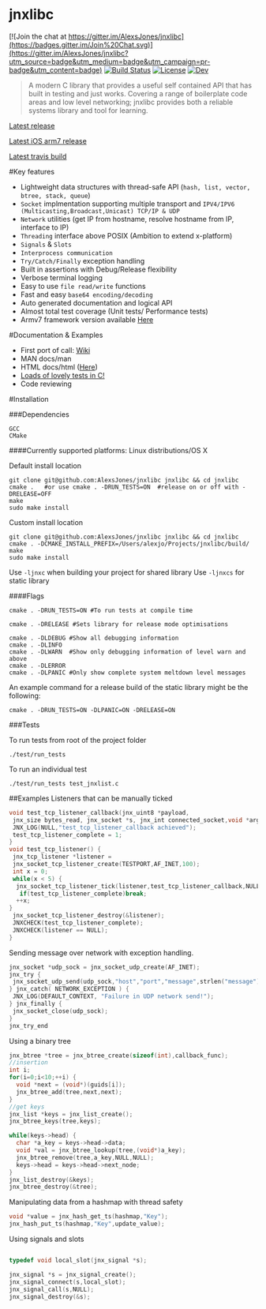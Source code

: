 
 jnxlibc
=======

[![Join the chat at https://gitter.im/AlexsJones/jnxlibc](https://badges.gitter.im/Join%20Chat.svg)](https://gitter.im/AlexsJones/jnxlibc?utm_source=badge&utm_medium=badge&utm_campaign=pr-badge&utm_content=badge)
[![Build Status](https://travis-ci.org/AlexsJones/jnxlibc.svg?branch=master)](https://travis-ci.org/AlexsJones/jnxlibc)
[![License](http://img.shields.io/badge/license-GPLv3-green.svg)](http://img.shields.io/badge/license-GPLv3-green.svg)
[![Dev](http://img.shields.io/badge/development-active-green.svg)](http://img.shields.io/badge/development-active-green.svg)


>A modern C library that provides a useful self contained API that has built in testing and just works.
>Covering a range of boilerplate code areas and low level networking; jnxlibc provides both a reliable systems library and tool for learning.

[Latest release](https://github.com/AlexsJones/jnxlibc/releases)

[Latest iOS arm7 release](https://www.dropbox.com/sh/yrmpg4s54haobvk/AAACzIDXYKS7b7CZURzZb6Qaa?dl=0)

[Latest travis build](https://travis-ci.org/AlexsJones/jnxlibc/builds)

#Key features
- Lightweight data structures with thread-safe API (`hash, list, vector, btree, stack, queue`) 
- `Socket` implmentation supporting multiple transport and `IPV4/IPV6 (Multicasting,Broadcast,Unicast) TCP/IP & UDP`
- `Network` utilities (get IP from hostname, resolve hostname from IP, interface to IP)
- `Threading` interface above POSIX (Ambition to extend x-platform)
- `Signals` & `Slots`
- `Interprocess communication`
- `Try/Catch/Finally` exception handling
- Built in assertions with Debug/Release flexibility
- Verbose terminal logging
- Easy to use `file read/write` functions
- Fast and easy `base64 encoding/decoding`
- Auto generated documentation and logical API
- Almost total test coverage (Unit tests/ Performance tests)
- Armv7 framework version available [Here](https://github.com/AlexsJones/jnxlibc_ios)

#Documentation & Examples

- First port of call: [Wiki](https://github.com/AlexsJones/jnxlibc/wiki/A-library-tour)
- MAN  docs/man
- HTML docs/html ([Here](http://htmlpreview.github.io/?https://raw.github.com/AlexsJones/jnxlibc/master/docs/html/files.html))
- [Loads of lovely tests in C!](test)
- Code reviewing

#Installation

###Dependencies
```
GCC
CMake
```
####Currently supported platforms: Linux distributions/OS X


Default install location
```
git clone git@github.com:AlexsJones/jnxlibc jnxlibc && cd jnxlibc
cmake .   #or use cmake . -DRUN_TESTS=ON  #release on or off with -DRELEASE=OFF 
make
sudo make install
```
Custom install location
```
git clone git@github.com:AlexsJones/jnxlibc jnxlibc && cd jnxlibc
cmake . -DCMAKE_INSTALL_PREFIX=/Users/alexjo/Projects/jnxlibc/build/ 
make
sudo make install
```

Use `-ljnxc` when building your project for shared library
Use `-ljnxcs` for static library

####Flags

```
cmake . -DRUN_TESTS=ON #To run tests at compile time
```

```
cmake . -DRELEASE #Sets library for release mode optimisations
```
```
cmake . -DLDEBUG #Show all debugging information
cmake . -DLINFO
cmake . -DLWARN  #Show only debugging information of level warn and above
cmake . -DLERROR
cmake . -DLPANIC #Only show complete system meltdown level messages
```

An example command for a release build of the static library might be the following:
```
cmake . -DRUN_TESTS=ON -DLPANIC=ON -DRELEASE=ON
```
###Tests

To run tests from root of the project folder
```
./test/run_tests
```
To run an individual test
```
./test/run_tests test_jnxlist.c
```
##Examples
Listeners that can be manually ticked
```C
void test_tcp_listener_callback(jnx_uint8 *payload,
 jnx_size bytes_read, jnx_socket *s, jnx_int connected_socket,void *args){
 JNX_LOG(NULL,"test_tcp_listener_callback achieved");
 test_tcp_listener_complete = 1;
}
void test_tcp_listener() {
 jnx_tcp_listener *listener =
 jnx_socket_tcp_listener_create(TESTPORT,AF_INET,100);
 int x = 0;
 while(x < 5) {
  jnx_socket_tcp_listener_tick(listener,test_tcp_listener_callback,NULL);
   if(test_tcp_listener_complete)break;
  ++x;
}
 jnx_socket_tcp_listener_destroy(&listener);
 JNXCHECK(test_tcp_listener_complete);
 JNXCHECK(listener == NULL);
}

```
Sending message over network with exception handling.
```C
jnx_socket *udp_sock = jnx_socket_udp_create(AF_INET);
jnx_try {
 jnx_socket_udp_send(udp_sock,"host","port","message",strlen("message"));
} jnx_catch( NETWORK_EXCEPTION ) {
 JNX_LOG(DEFAULT_CONTEXT, "Failure in UDP network send!");
} jnx_finally {
 jnx_socket_close(udp_sock);
}
jnx_try_end
```
Using a binary tree
```C
jnx_btree *tree = jnx_btree_create(sizeof(int),callback_func);
//insertion
int i;
for(i=0;i<10;++i) {
  void *next = (void*)(guids[i]);
  jnx_btree_add(tree,next,next);
}
//get keys
jnx_list *keys = jnx_list_create();
jnx_btree_keys(tree,keys);

while(keys->head) {
  char *a_key = keys->head->data;
  void *val = jnx_btree_lookup(tree,(void*)a_key);
  jnx_btree_remove(tree,a_key,NULL,NULL);
  keys->head = keys->head->next_node;
}
jnx_list_destroy(&keys);
jnx_btree_destroy(&tree);
```
Manipulating data from a hashmap with thread safety
```C
void *value = jnx_hash_get_ts(hashmap,"Key");
jnx_hash_put_ts(hashmap,"Key",update_value);
```

Using signals and slots
```C

typedef void local_slot(jnx_signal *s);

jnx_signal *s = jnx_signal_create();
jnx_signal_connect(s,local_slot);
jnx_signal_call(s,NULL);
jnx_signal_destroy(&s);

```

